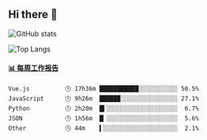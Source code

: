 ## Hi there 👋

![GitHub stats](https://github-readme-stats.orilight.top/api?username=orilights)

![Top Langs](https://github-readme-stats.orilight.top/api/top-langs/?username=orilights&layout=compact)

<!-- waka-box start -->
#### <a href="https://gist.github.com/92c8d5b388768c10efcba86e82b7c4fb" target="_blank">📊 每周工作报告</a>
```text
Vue.js          🕓 17h36m ███████████░░░░░░░░░░░ 50.5%
JavaScript      🕓 9h26m  █████▉░░░░░░░░░░░░░░░░ 27.1%
Python          🕓 2h20m  █▍░░░░░░░░░░░░░░░░░░░░  6.7%
JSON            🕓 1h56m  █▏░░░░░░░░░░░░░░░░░░░░  5.6%
Other           🕓 44m    ▍░░░░░░░░░░░░░░░░░░░░░  2.1%
```
<!-- Powered by https://github.com/journey-ad/waka-box-go . -->
<!-- waka-box end -->
